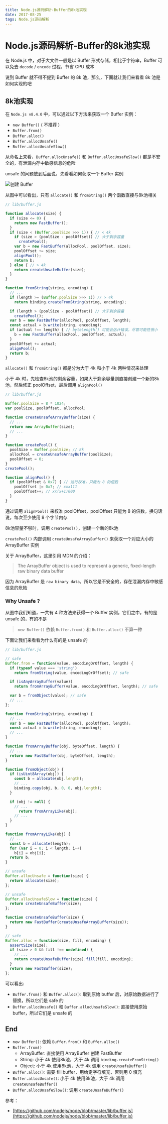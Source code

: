 ```yaml
---
title: Node.js源码解析-Buffer的8k池实现
date: 2017-08-25
tags: Node.js源码解析
---
```


# Node.js源码解析-Buffer的8k池实现

在 Node.js 中，对于大文件一般是以 Buffer 形式存储，相比于字符串，Buffer 可以免去 ``decode`` / ``encode`` 过程，节省 CPU 成本

说到 Buffer 就不得不提到 Buffer 的 8k 池，那么，下面就让我们来看看 8k 池是如何实现的吧

## 8k池实现

在 ``Node.js v8.4.0`` 中，可以通过以下方法来获取一个 Buffer 实例：
  * ``new Buffer()`` ( 不推荐 )
  * ``Buffer.from()``
  * ``Buffer.alloc()``
  * ``Buffer.allocUnsafe()``
  * ``Buffer.allocUnsafeSlow()``

从命名上来看，``Buffer.allocUnsafe()`` 和 ``Buffer.allocUnsafeSlow()`` 都是不安全的，有泄漏内存中敏感信息的危险

unsafe 的问题放到后面说，先看看如何获取一个 Buffer 实例

![创建 Buffer](http://upload-images.jianshu.io/upload_images/2395997-4d09045ce5d5807f.png?imageMogr2/auto-orient/strip%7CimageView2/2/w/1240)

从图中可以看出，只有 ``allocate()`` 和 ``fromString()`` 两个函数直接与8k池相关

```js
// lib/buffer.js

function allocate(size) {
  if (size <= 0) {
    return new FastBuffer();
  }
  if (size < (Buffer.poolSize >>> 1)) { // < 4k
    if (size > (poolSize - poolOffset)) // 大于剩余容量
      createPool();
    var b = new FastBuffer(allocPool, poolOffset, size);
    poolOffset += size;
    alignPool();
    return b;
  } else { // > 4k
    return createUnsafeBuffer(size);
  }
}

function fromString(string, encoding) {
  // ...
  if (length >= (Buffer.poolSize >>> 1)) // > 4k
    return binding.createFromString(string, encoding);

  if (length > (poolSize - poolOffset)) // 大于剩余容量
    createPool();
  var b = new FastBuffer(allocPool, poolOffset, length);
  const actual = b.write(string, encoding);
  if (actual !== length) { // byteLength() 可能会估计错误，尽管可能性很小
    b = new FastBuffer(allocPool, poolOffset, actual);
  }
  poolOffset += actual;
  alignPool();
  return b;
}
```

``allocate()`` 和 ``fromString()`` 都是分为大于 4k 和小于 4k 两种情况来处理

小于 4k 时，先检查8k池的剩余容量，如果大于剩余容量则直接创建一个新的8k池，然后修正 poolOffset，最后调用 ``alignPool()``

```js
// lib/buffer.js

Buffer.poolSize = 8 * 1024;
var poolSize, poolOffset, allocPool;

function createUnsafeArrayBuffer(size) {
  // ...
  return new ArrayBuffer(size);
  // ...
}

function createPool() {
  poolSize = Buffer.poolSize; // 8k
  allocPool = createUnsafeArrayBuffer(poolSize);
  poolOffset = 0;
}
createPool();

function alignPool() {
  if (poolOffset & 0x7) { // 进行校准，只能为 8 的倍数
    poolOffset |= 0x7; // xxx111
    poolOffset++; // xx(x+1)000
  }
}
```

通过调用 ``alignPool()`` 来校准 poolOffset，poolOffset 只能为 8 的倍数，换句话说，每次至少使用 8 个字节内存

8k池容量不够时，调用 ``createPool()``，创建一个新的8k池

``createPool()`` 内部调用 ``createUnsafeArrayBuffer()`` 来获取一个对应大小的 ArrayBuffer 实例

关于 ArrayBuffer，这里引用 MDN 的介绍：

  > The ArrayBuffer object is used to represent a generic, fixed-length raw binary data buffer

因为 ArrayBuffer 是 ``raw binary data``，所以它是不安全的，存在泄漏内存中敏感信息的危险

### Why Unsafe ?

从图中我们知道，一共有 4 种方法来获得一个 Buffer 实例，它们之中，有的是 unsafe 的，有的不是

> ``new Buffer()`` 依赖 ``Buffer.from()`` 和 ``Buffer.alloc()`` 不算一种

下面让我们来看看为什么有的是 unsafe 的

```js
// lib/buffer.js

// safe
Buffer.from = function(value, encodingOrOffset, length) {
  if (typeof value === 'string')
    return fromString(value, encodingOrOffset); // safe

  if (isAnyArrayBuffer(value))
    return fromArrayBuffer(value, encodingOrOffset, length); // safe

  var b = fromObject(value); // safe
  // ...
};

function fromString(string, encoding) {
  // ...
  var b = new FastBuffer(allocPool, poolOffset, length);
  const actual = b.write(string, encoding);
  // ...
}

function fromArrayBuffer(obj, byteOffset, length) {
  // ...
  return new FastBuffer(obj, byteOffset, length);
}

function fromObject(obj) {
  if (isUint8Array(obj)) {
    const b = allocate(obj.length);
    // ...
    binding.copy(obj, b, 0, 0, obj.length);
  }

  if (obj != null) {
    // ...
      return fromArrayLike(obj);
    // ...
  }
}

function fromArrayLike(obj) {
  // ...
  const b = allocate(length);
  for (var i = 0; i < length; i++)
    b[i] = obj[i];
  return b;
}

// unsafe
Buffer.allocUnsafe = function(size) {
  return allocate(size);
};

// unsafe
Buffer.allocUnsafeSlow = function(size) {
  return createUnsafeBuffer(size);
};

function createUnsafeBuffer(size) {
  return new FastBuffer(createUnsafeArrayBuffer(size));
}

// safe
Buffer.alloc = function(size, fill, encoding) {
  assertSize(size);
  if (size > 0 && fill !== undefined) {
    // ...
    return createUnsafeBuffer(size).fill(fill, encoding); 
  }
  return new FastBuffer(size);
};
```

可以看出:
  * ``Buffer.from()`` 和 ``Buffer.alloc()``: 取到原始 buffer 后，对原始数据进行了替换，所以它们是 safe 的
  * ``Buffer.allocUnsafe()`` 和 ``Buffer.allocUnsafeSlow()``: 直接使用原始 buffer，所以它们是 unsafe 的

## End

* ``new Buffer()``: 依赖 ``Buffer.from()`` 和 ``Buffer.alloc()``
* ``Buffer.from()``
  * ArrayBuffer: 直接使用 ArrayBuffer 创建 FastBuffer
  * String: 小于 4k 使用8k池，大于 4k 调用 ``binding.createFromString()``
  * Object: 小于 4k 使用8k池，大于 4k 调用 ``createUnsafeBuffer()``
* ``Buffer.alloc()``: 需要 fill buffer，用给定字符填充，否则用 0 填充
* ``Buffer.allocUnsafe()``: 小于 4k 使用8k池，大于 4k 调用 ``createUnsafeBuffer()``
* ``Buffer.allocUnsafeSlow()``: 调用 ``createUnsafeBuffer()``

参考：
  * [https://github.com/nodejs/node/blob/master/lib/buffer.js](https://github.com/nodejs/node/blob/master/lib/buffer.js)